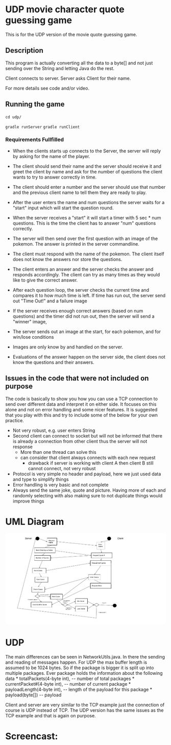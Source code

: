 # UDP movie character quote guessing game
This is for the UDP version of the movie quote guessing game.  


## Description

This program is  actually converting all the data to a byte[] and not just sending over the String and letting Java do the rest.

Client connects to server. Server asks Client for their name. 

For more details see code and/or video.


## Running the game

`cd udp/`

`gradle runServer`
`gradle runClient`

### Requirements Fullfilled

*	When the clients starts up connects to the Server, the server will
	reply by asking for the name of the player.

*	The client should send their name and the server should receive it and
	greet the client by name and ask for the number of questions the client wants to try
	to answer correctly in time.

*	The client should enter a number and the server should use that number and the
	previous client name to tell them they are ready to play.

*	After the user enters the name and num questions the server waits for a
	"start" input which will start the question round.

*	When the server receives a "start" it will start a timer with 5 sec * num
	questions. This is the time the client has to answer "num" questions correctly.

*	The server will then send over the first question with an image of the pokemon.
	The answer is printed in the server commandline.

*	The client must respond with the name of the pokemon. The client itself does not
	know the answers nor store the questions.

*	The client enters an answer and the server checks the answer and responds accordingly.
	The client can try as many times as they would like to give the correct answer.

*	After each question loop, the server checks the current time and compares it to how much
	time is left. If time has run out, the server send out "Time Out!" and a failure image

*	If the server receives enough correct answers (based on num questions)
	and the timer did not run out, then the server will send a "winner" image,

*	The server sends out an image at the start, for each pokemon, and for win/lose conditions

*	Images are only know by and handled on the server.

*	Evaluations of the answer happen on the server side, the client
	does not know the questions and their answers.   
   
## Issues in the code that were not included on purpose
The code is basically to show you how you can use a TCP connection to send over different data and interpret it on either side. It focuses on this alone and not on error handling and some nicer features.
It is suggested that you play with this and try to include some of the below for your own practice. 

- Not very robust, e.g. user enters String
- Second client can connect to socket but will not be informed that there is already a connection from other client thus the server will not response
	- More than one thread can solve this
	- can consider that client always connects with each new request
		- drawback if server is working with client A then client B still cannot connect, not very robust
- Protocol is very simple no header and payload, here we just used data and type to simplify things
- Error handling is very basic and not complete
- Always send the same joke, quote and picture. Having more of each and randomly selecting with also making sure to not duplicate things would improve things

# UML Diagram
![](img/jpg/uml.jpg)

# UDP

The main differences can be seen in NetworkUtils.java. In there the sending and reading of messages happen. For UDP the max buffer length is assumed to be 1024 bytes. So if the package is bigger it is split up into multiple packages. Ever package holds the information about the following data
     *   totalPackets(4-byte int),  -- number of total packages
     *   currentPacket#(4-byte int),  -- number of current package
     *   payloadLength(4-byte int), -- length of the payload for this package
     *   payload(byte[]) -- payload

Client and server are very similar to the TCP example just the connection of course is UDP instead of TCP. The UDP version has the same issues as the TCP example and that is again on purpose. 

# Screencast: 


